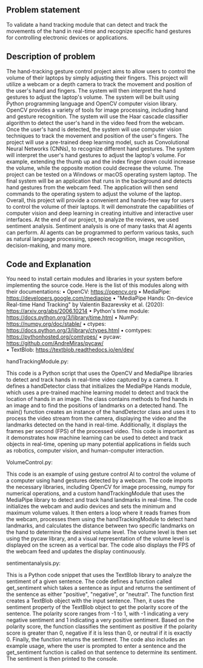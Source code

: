 ## Problem statement

To validate a hand tracking module that can detect and track the movements of the hand in real-time and recognize specific hand gestures for controlling electronic devices or applications.

## Description of problem

The hand-tracking gesture control project aims to allow users to control the volume of their laptops by simply adjusting their fingers. This project will utilize a webcam or a depth camera to track the movement and position of the user's hand and fingers. The system will then interpret the hand gestures to adjust the laptop's volume. The system will be built using Python programming language and OpenCV computer vision library. OpenCV provides a variety of tools for image processing, including hand and gesture recognition. The system will use the Haar cascade classifier algorithm to detect the user's hand in the video feed from the webcam. Once the user's hand is detected, the system will use computer vision techniques to track the movement and position of the user's fingers. The project will use a pre-trained deep learning model, such as Convolutional Neural Networks (CNNs), to recognize different hand gestures. The system will interpret the user's hand gestures to adjust the laptop's volume. For example, extending the thumb up and the index finger down could increase the volume, while the opposite motion could decrease the volume. The project can be tested on a Windows or macOS operating system laptop. The final system will be an application that runs in the background and detects hand gestures from the webcam feed. The application will then send commands to the operating system to adjust the volume of the laptop. Overall, this project will provide a convenient and hands-free way for users to control the volume of their laptops. It will demonstrate the capabilities of computer vision and deep learning in creating intuitive and interactive user interfaces.
At the end of our project, to analyze the reviews, we used sentiment analysis. Sentiment analysis is one of many tasks that AI agents can perform. AI agents can be programmed to perform various tasks, such as natural language processing, speech recognition, image recognition, decision-making, and many more. 


## Code and Explanation 

You need to install certain modules and libraries in your system before implementing the source code. Here is the list of this modules along with their documentations:
•	OpenCV: https://opencv.org 
•	MediaPipe: https://developers.google.com/mediapipe 
•	"MediaPipe Hands: On-device Real-time Hand Tracking" by Valentin Bazarevsky et al. (2020): https://arxiv.org/abs/2006.10214 
•	Python's time module: https://docs.python.org/3/library/time.html 
•	NumPy: https://numpy.org/doc/stable/
•	ctypes: https://docs.python.org/3/library/ctypes.html 
•	comtypes: https://pythonhosted.org/comtypes/ 
•	pycaw: https://github.com/AndreMiras/pycaw/  
•	TextBlob: https://textblob.readthedocs.io/en/dev/ 

handTrackingModule.py:

This code is a Python script that uses the OpenCV and MediaPipe libraries to detect and track hands in real-time video captured by a camera. It defines a handDetector class that initializes the MediaPipe Hands module, which uses a pre-trained machine learning model to detect and track the location of hands in an image. The class contains methods to find hands in an image and to find the positions of landmarks on a detected hand. The main() function creates an instance of the handDetector class and uses it to process the video stream from the camera, displaying the video and the landmarks detected on the hand in real-time. Additionally, it displays the frames per second (FPS) of the processed video. This code is important as it demonstrates how machine learning can be used to detect and track objects in real-time, opening up many potential applications in fields such as robotics, computer vision, and human-computer interaction.

VolumeControl.py:

This code is an example of using gesture control AI to control the volume of a computer using hand gestures detected by a webcam. The code imports the necessary libraries, including OpenCV for image processing, numpy for numerical operations, and a custom handTrackingModule that uses the MediaPipe library to detect and track hand landmarks in real-time. The code initializes the webcam and audio devices and sets the minimum and maximum volume values. It then enters a loop where it reads frames from the webcam, processes them using the handTrackingModule to detect hand landmarks, and calculates the distance between two specific landmarks on the hand to determine the desired volume level. The volume level is then set using the pycaw library, and a visual representation of the volume level is displayed on the screen as a vertical bar. The code also displays the FPS of the webcam feed and updates the display continuously. 

sentimentanalysis.py:

This is a Python code snippet that uses the TextBlob library to analyze the sentiment of a given sentence. The code defines a function called get_sentiment which takes a sentence as input and returns the sentiment of the sentence as either "positive", "negative", or "neutral". The function first creates a TextBlob object with the input sentence. Then, it uses the sentiment property of the TextBlob object to get the polarity score of the sentence. The polarity score ranges from -1 to 1, with -1 indicating a very negative sentiment and 1 indicating a very positive sentiment. Based on the polarity score, the function classifies the sentiment as positive if the polarity score is greater than 0, negative if it is less than 0, or neutral if it is exactly 0. Finally, the function returns the sentiment. The code also includes an example usage, where the user is prompted to enter a sentence and the get_sentiment function is called on that sentence to determine its sentiment. The sentiment is then printed to the console.



